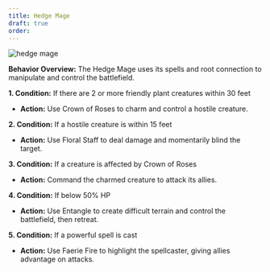 ```yaml
---
title: Hedge Mage
draft: true
order:
---
```

![hedge mage](https://i0.wp.com/crossheadstudios.com/wp-content/uploads/2022/06/hedge-mage.jpg?resize=771%2C732&ssl=1 "hedge mage")

**Behavior Overview:** The Hedge Mage uses its spells and root connection to manipulate and control the battlefield.

**1. Condition:** If there are 2 or more friendly plant creatures within 30 feet
- **Action:** Use Crown of Roses to charm and control a hostile creature.

**2. Condition:** If a hostile creature is within 15 feet
- **Action:** Use Floral Staff to deal damage and momentarily blind the target.

**3. Condition:** If a creature is affected by Crown of Roses
- **Action:** Command the charmed creature to attack its allies.

**4. Condition:** If below 50% HP
- **Action:** Use Entangle to create difficult terrain and control the battlefield, then retreat.

**5. Condition:** If a powerful spell is cast
- **Action:** Use Faerie Fire to highlight the spellcaster, giving allies advantage on attacks.



